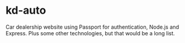 # kd-auto

Car dealership website using Passport for authentication, Node.js and Express. Plus some other technologies, but that would be a long list.
